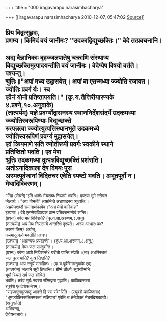 +++
title = "000 iragavarapu narasimhacharya"

+++
[[iragavarapu narasimhacharya	2010-12-07, 05:47:02 [Source](https://groups.google.com/g/bvparishat/c/cZEgs8tPF34)]]



प्रिय विद्वत्सुहृदः,  
प्रणम्य। किमिदं वयं जानीमः? "उदकाद्विद्युच्छक्तिः।" वेदे तत्प्रवचनानि।  
-------------------------------  
अद्य वैज्ञानिकाः बृहज्जलपातेषु चक्राणि संस्थाप्य  
विद्युच्छक्तिमुत्पादयन्तीति वयं जानीमः। वेदेप्येष विषयो वर्तते।  
पश्यन्तु।  
श्रुतिः॥"अपां मध्य उद्वासयेत्। अपां वा एतन्मध्या ज्ज्योति रजायत।  
ज्योतिः प्रवर्ग र्यः। स्व  
एवैनं योनौ प्रतिष्ठापयति।" (कृ.य.तैत्तिरीयारण्यके  
४.प्रश्ने,१०.अनुवाके)  
(तात्पर्यम्) यज्ञे प्रवर्ग्योद्वासनस्य स्थाननिर्देशसंदर्भे उदकमध्या  
ज्ज्योतिस्वरूपिण्याः विद्युच्छक्ते  
रुत्पन्नत्वा ज्ज्योत्युत्पत्तिस्थानभूते उदकमध्ये  
ज्योतिस्वरूपिणं प्रवर्ग्य मुद्वासयेत्।  
एवं क्रियमाणे सति ज्योतीरूपी प्रवर्गः स्वकीये स्थाने  
प्रतिष्ठितो भवति। एव मेषा  
श्रुतिः उदकमध्या दुत्पन्नविद्युच्छक्तिं प्रशंसति।  
अतोऽनादिकाला देष विषयः पुरा  
अस्मत्पूर्वजानां विदितचर एवेति स्पष्टो भवति। अभूतपूर्वो न।  
मेघादिविवरणम्।  
---------------  
"मिह (सेचने)"इति धातोः मेघशब्दः निष्पन्नो भवति। वृष्ट्या भूमे स्सेचन  
मित्यर्थः। "अपः बिभर्ती" त्यभ्रमिति अभ्रशब्दस्य व्युत्पत्तिः।  
अभ्रमेघशब्दौ समानार्थकावेव।"अभ्रं मेघो वारिवाहः"  
इत्यमरः। वेदे एतन्मेघविषयक प्रश्न प्रतिवचनान्येवं सन्ति।  
(प्रश्नः) क्वेद मभ्रं निविशते? (कृ.य.आ.अरुणम्.८.अनु)  
(तात्पर्यम्) अयं मेघः निरालम्बे अन्तरिक्षे दृश्यते। अस्य आधारः कः?  
कारणं किम्? अर्थात्,  
कस्मादुत्पन्नो भवतीति प्रश्नः।  
(उत्तरम्) "अभ्राण्यपः प्रपद्यन्ते"। (कृ.य.आ.अरुणम्.८.अनु.)  
(तात्पर्यम्) मेघाः जलं प्राप्नुवन्ति।  
(प्रश्नः) क्वेमा आपो निविशन्ते? यदीतो यान्ति संप्रति।(ता) अधस्स्थितं  
जलं कुत्र याति? कुत्र तिष्ठति?  
(उत्तरम्) आप स्सूर्ये समाहिताः। (कृ.य.पूर्वस्मिन्ननुवाके एव)  
(तात्पर्यम्) जलानि सूर्ये तिष्ठन्ति। ग्रीष्मे तीक्ष्णैः सूर्यरश्मिभिः  
भूमौ स्थितं सर्वं जलं शोषितं  
भवति। तदेव सूर्यः स्वस्य रश्मिद्वारा गृह्णाति। काळिदासस्य  
रघुवंशे एतदेवोक्तमेवम्।  
"सहस्रगुणमुत्स्रष्टुं आदत्ते हि रसं रवि"रिति। (रघुवंशे काळिदासः)  
"धूमज्योतिस्सलिलमरुतां सन्निपात" एवेति च तेनैवोक्तं मेघसंदेशकाव्ये।  
(अनुवर्तते)  
अभिवन्द्य,  
ऐवियनाचार्यः।  


